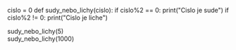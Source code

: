 cislo = 0 
def sudy_nebo_lichy(cislo):
    if cislo%2 == 0:
        print("Cislo je sude")
    if cislo%2 != 0:
        print("Cislo je liche") 

sudy_nebo_lichy(5)           
sudy_nebo_lichy(1000)
